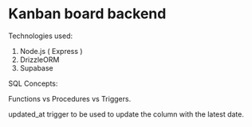 # Kanban board backend

Technologies used:
1. Node.js ( Express )
2. DrizzleORM
3. Supabase


SQL Concepts:

Functions vs Procedures vs Triggers.


updated_at trigger to be used to update the column with the latest date.